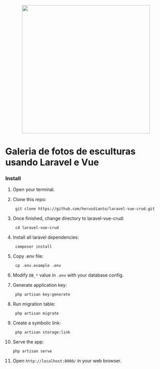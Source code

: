 <p align="center"><a href="https://laravel.com" target="_blank"><img src="https://raw.githubusercontent.com/laravel/art/master/logo-lockup/5%20SVG/2%20CMYK/1%20Full%20Color/laravel-logolockup-cmyk-red.svg" width="400"></a></p>

# Galeria de fotos de esculturas usando Laravel e Vue

### Install

1. Open your terminal.

2. Clone this repo:

        git clone https://github.com/herusdianto/laravel-vue-crud.git
    
3. Once finished, change directory to laravel-vue-crud:

        cd laravel-vue-crud
    
4. Install all laravel dependencies:

        composer install

5. Copy .env file:

        cp .env.example .env

6. Modify `DB_*` value in `.env` with your database config.

7. Generate application key:

        php artisan key:generate

8. Run migration table:

        php artisan migrate

9. Create a symbolic link:

        php artisan storage:link

10. Serve the app:

        php artisan serve

11. Open `http://localhost:8000/` in your web browser.
